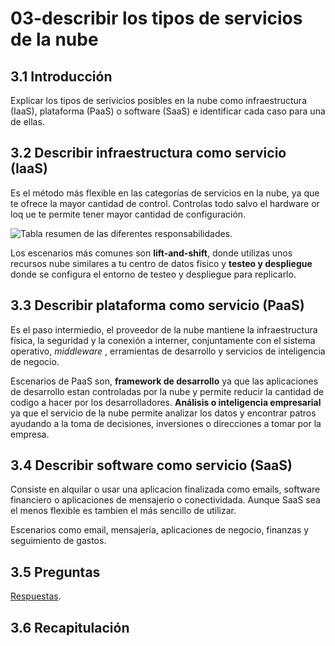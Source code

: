 # 03-describir los tipos de servicios de la nube

## 3.1 Introducción

Explicar los tipos de serivicios posibles en la nube como infraestructura (IaaS), plataforma (PaaS) o software (SaaS) e identificar cada caso para una de ellas.

## 3.2 Describir infraestructura como servicio (IaaS)

Es el método más flexible en las categorías de servicios en la nube, ya que te ofrece la mayor cantidad de control. Controlas todo salvo el hardware or loq ue te permite tener mayor cantidad de configuración. 

![Tabla resumen de las diferentes responsabilidades.](https://learn.microsoft.com/en-us/training/wwl-azure/describe-cloud-service-types/media/shared-responsibility-b3829bfe.svg)

Los escenarios más comunes son **lift-and-shift**, donde utilizas unos recursos nube similares a tu centro de datos físico y **testeo y despliegue** donde se configura el entorno de testeo y despliegue para replicarlo.

## 3.3 Describir plataforma como servicio (PaaS)

Es el paso intermiedio, el proveedor de la nube mantiene la infraestructura física, la seguridad y la conexión a interner, conjuntamente con el sistema operativo, _middleware_ , erramientas de desarrollo y servicios de inteligencia de negocio.

Escenarios de PaaS son, **framework de desarrollo** ya que las aplicaciones de desarrollo estan controladas por la nube y permite reducir la cantidad de codigo a hacer por los desarrolladores. **Análisis o inteligencia empresarial** ya que el servicio de la nube permite analizar los datos y encontrar patros ayudando a la toma de decisiones, inversiones o direcciones a tomar por la empresa.

## 3.4 Describir software como servicio (SaaS)

Consiste en alquilar o usar una aplicacion finalizada como emails, software financiero o aplicaciones de mensajerío o conectividada. Aunque SaaS sea el menos flexible es tambien el más sencillo de utilizar.

Escenarios como email, mensajería, aplicaciones de negocio, finanzas y seguimiento de gastos.

## 3.5 Preguntas

[Respuestas](Recopilacion%20preguntas%20Azure.md).

## 3.6 Recapitulación
